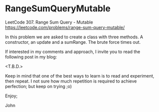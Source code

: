 # RangeSumQueryMutable
LeetCode 307. Range Sum Query - Mutable
https://leetcode.com/problems/range-sum-query-mutable/

In this problem we are asked to create a class with three
methods. A constructor, an update and a sumRange.
The brute force times out.

If interested in my comments and approach, I invite you
to read the following post in my blog:

<T.B.D.>

Keep in mind that one of the best ways to learn is to read 
and experiment, then repeat. I not sure how much repetition
is required to achieve perfection; but keep on trying ;o)

Enjoy;

John
